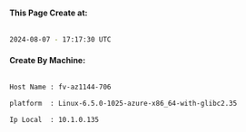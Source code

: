 
   
#### This Page Create at:

```bash

2024-08-07 - 17:17:30 UTC

```

#### Create By Machine:

```bash

Host Name : fv-az1144-706

platform  : Linux-6.5.0-1025-azure-x86_64-with-glibc2.35

Ip Local  : 10.1.0.135

```

